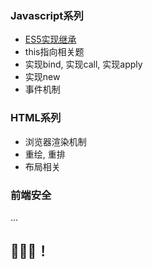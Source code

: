 ### Javascript系列

- <a href='./scripts/inhreit.md'>ES5实现继承</a>
- <a>this指向相关题</a> 
- <a>实现bind, 实现call, 实现apply</a>
- <a>实现new</a>
- <a>事件机制</a>

### HTML系列

- <a>浏览器渲染机制</a>
- <a>重绘, 重排</a>
- <a>布局相关</a>

### 前端安全
...






## 🚀🚀🚀！